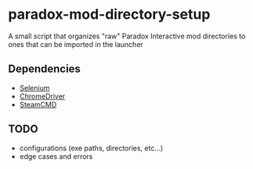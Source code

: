 # paradox-mod-directory-setup
A small script that organizes "raw" Paradox Interactive mod directories to ones that can be imported in the launcher





## Dependencies 
- [Selenium](https://www.selenium.dev)
- [ChromeDriver](https://chromedriver.chromium.org/)
- [SteamCMD](https://developer.valvesoftware.com/wiki/SteamCMD)



## TODO
- configurations (exe paths, directories, etc...)
- edge cases and errors